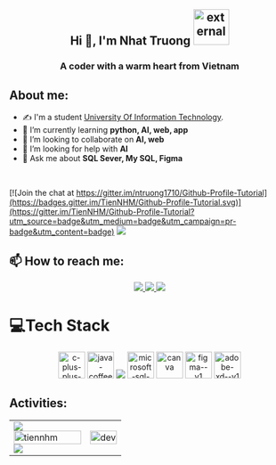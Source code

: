 

<h2 align="center">
  Hi 👋, I'm Nhat Truong
  <img width="64" height="64" src="https://img.icons8.com/external-icongeek26-flat-icongeek26/64/external-Vietnam-Flag-flags-icongeek26-flat-icongeek26.png" alt="external-Vietnam-Flag-flags-icongeek26-flat-icongeek26"/>
</h2>

<p align="center">
  <h3 align="center">A coder with a warm heart from Vietnam </h3>
</p>

## About me:

- ✍ I'm a student  [University Of Information Technology](https://www.uit.edu.vn/).
- 🌱 I’m currently learning **python, AI, web, app**
- 👯 I’m looking to collaborate on **AI, web**
- 🤔 I’m looking for help with **AI**
- 💬 Ask me about **SQL Sever, My SQL, Figma**
<br />

[![Join the chat at https://gitter.im/ntruong1710/Github-Profile-Tutorial](https://badges.gitter.im/TienNHM/Github-Profile-Tutorial.svg)](https://gitter.im/TienNHM/Github-Profile-Tutorial?utm_source=badge&utm_medium=badge&utm_campaign=pr-badge&utm_content=badge)
![](https://komarev.com/ghpvc/?username=ntruong1710&style=flat-square)

## 📫 How to reach me:

<p align="center">
  <a href="https://www.facebook.com/nhattruong.tran.501598" alt="Facebook">
    <img src="https://img.icons8.com/fluent/48/000000/facebook-new.png" target="_blank" />
  </a> 
  <a href="https://github.com/ntruong1710" alt="Github">
    <img src="https://img.icons8.com/fluent/48/000000/github.png"/>
  </a>
  <a href="ntruong0961@gmail.com" alt="Email">
    <img src="https://img.icons8.com/fluent/48/000000/mailing.png"/>
  </a>
</p>

# 💻Tech Stack
<p align="center">
  <img width="48" height="48" src="https://img.icons8.com/color/48/c-plus-plus-logo.png" alt="c-plus-plus-logo"/>
  <img width="48" height="48" src="https://img.icons8.com/color/48/java-coffee-cup-logo--v1.png" alt="java-coffee-cup-logo--v1"/>
  <img src="https://img.icons8.com/color/48/000000/mysql-logo.png"/>
  <img width="48" height="48" src="https://img.icons8.com/color/48/microsoft-sql-server.png" alt="microsoft-sql-server"/>
  <img width="48" height="48" src="https://img.icons8.com/fluency/48/canva.png" alt="canva"/>
  <img width="48" height="48" src="https://img.icons8.com/color/48/figma--v1.png" alt="figma--v1"/>
  <img width="48" height="48" src="https://img.icons8.com/color/48/adobe-xd--v1.png" alt="adobe-xd--v1"/>
</p>

## Activities:

<table style="width:100%;">
  <tr>
    <td>
      <img src="https://github-readme-stats.vercel.app/api/top-langs/?username=ntruong1710&layout=compact&theme=dark"/>
      <img src="https://github-readme-stats.vercel.app/api?username=ntruong1710&bg_color=FFFFFF00&text_color=179fa3&show_icons=true&count_private=true&include_all_commits=true&custom_title=Trần%20Nhật%20Trường's%20Github%20Stats" alt="tiennhm" width="100%"/>
      <img src="http://github-profile-summary-cards.vercel.app/api/cards/profile-details?username=ntruong1710&theme=algolia"/>
    </td>
    <td>
      <p align="center"> 
        <img src="https://cdn.dribbble.com/users/1059583/screenshots/4171367/coding-freak.gif" alt="dev" width="100%"/>
      </p>
    </td>
  </tr>
</table>

